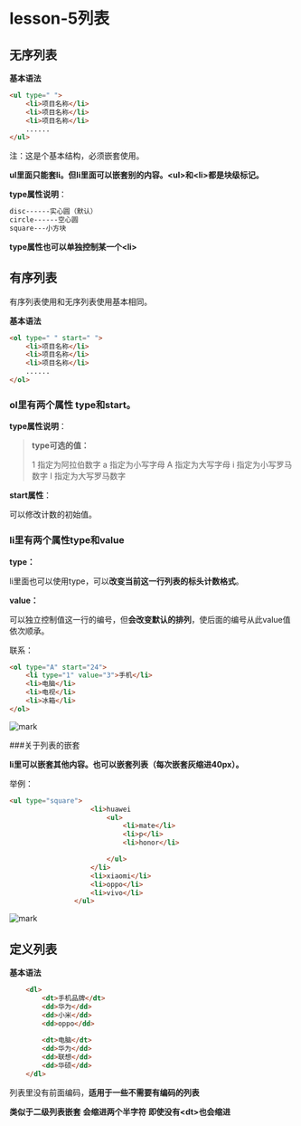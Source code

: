 # lesson-5列表

## 无序列表

**基本语法**

```html
<ul type=" ">
    <li>项目名称</li>
    <li>项目名称</li>
    <li>项目名称</li>
    ......
</ul>
```

注：这是个基本结构，必须嵌套使用。

**ul里面只能套li。**但li里面可以嵌套别的内容。**\<ul>和\<li>都是块级标记。**

**type属性说明**：

```html
disc------实心圆（默认）
circle------空心圆
square---小方块
```

**type属性也可以单独控制某一个\<li>**

## 有序列表

有序列表使用和无序列表使用基本相同。

**基本语法**

```html
<ol type=" " start=" ">
    <li>项目名称</li>
    <li>项目名称</li>
    <li>项目名称</li>
    ......
</ol>
```

### ol里有两个属性 type和start。

**type属性说明**：

>**type可选的值：**
>
>1   指定为阿拉伯数字
>a   指定为小写字母
>A   指定为大写字母
>i    指定为小写罗马数字
>I    指定为大写罗马数字

**start属性**：

可以修改计数的初始值。

### li里有两个属性type和value

**type：**

li里面也可以使用type，可以**改变当前这一行列表的标头计数格式**。

**value：**

可以独立控制值这一行的编号，但**会改变默认的排列**，使后面的编号从此value值依次顺承。

联系：

```html
<ol type="A" start="24"> 
    <li type="1" value="3">手机</li>
    <li>电脑</li>
    <li>电视</li>
    <li>冰箱</li>
</ol>
```

![mark](http://qiniu.wind-zhou.com/blog/201107/hdFbFic27E.png?imageslim)

###关于列表的嵌套

**li里可以嵌套其他内容。也可以嵌套列表（每次嵌套灰缩进40px）。**

举例：

```html
<ul type="square">
					<li>huawei
						<ul>
							<li>mate</li>
							<li>p</li>
							<li>honor</li>

						</ul>
					</li>
					<li>xiaomi</li>
					<li>oppo</li>
					<li>vivo</li>
				</ul>
```

![mark](http://qiniu.wind-zhou.com/blog/201107/ldCkj1J10K.png?imageslim)

## 定义列表

**基本语法**

```html
	<dl>
		<dt>手机品牌</dt>
		<dd>华为</dd>
		<dd>小米</dd>
		<dd>oppo</dd>
        
		<dt>电脑</dt>
		<dd>华为</dd>
		<dd>联想</dd>
		<dd>华硕</dd>	
	</dl>
```

列表里没有前面编码，**适用于一些不需要有编码的列表**

**类似于二级列表嵌套**
**会缩进两个半字符**
**即使没有\<dt>也会缩进**





